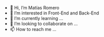 - 👋 Hi, I’m Matías Romero
- 👀 I’m interested in Front-End and Back-End
- 🌱 I’m currently learning ...
- 💞️ I’m looking to collaborate on ...
- 📫 How to reach me ...

<!---
Matias0019/Matias0019 is a ✨ special ✨ repository because its `README.md` (this file) appears on your GitHub profile.
You can click the Preview link to take a look at your changes.
--->
